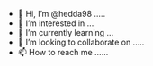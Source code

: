 - 👋 Hi, I’m @hedda98 .....
- 👀 I’m interested in ...
- 🌱 I’m currently learning ...
- 💞️ I’m looking to collaborate on .....
- 📫 How to reach me ......


<!---
hedda98/hedda98 is a ✨ special ✨ repository because its `README.md` (this file) appears on your GitHub profile.
You can click the Preview link to take a look at your changes.
--->
